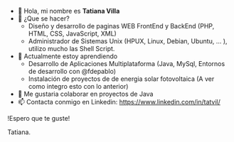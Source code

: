 <ul>
<li> 👋 Hola, mi nombre es <b>Tatiana Villa</b>
<li> 👀 ¿Que se hacer?
<ul>
      <li> Diseño y desarrollo de paginas WEB FrontEnd y BackEnd (PHP, HTML, CSS, JavaScript, XML)
      <li> Administrador de Sistemas Unix (HPUX, Linux, Debian, Ubuntu, ... ), utilizo mucho las Shell Script.
</ul>
<li> 🌱 Actualmente estoy aprendiendo 
<ul>
      <li> Desarrollo de Aplicaciones Multiplataforma (Java, MySql, Entornos de desarrollo con @fdepablo)
      <li> Instalación de proyectos de de energia solar fotovoltaica (A ver como integro esto con lo anterior) 
</ul>
<li> 💞️ Me gustaria colaborar en proyectos de Java
<li> 📫 Contacta conmigo en Linkedin: <a href="https://www.linkedin.com/in/tatvil/">https://www.linkedin.com/in/tatvil/</a>
</ul>

!Espero que te guste!

Tatiana.
<!---
tatvil/tatvil is a ✨ special ✨ repository because its `README.md` (this file) appears on your GitHub profile.
You can click the Preview link to take a look at your changes.
--->
